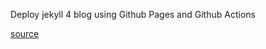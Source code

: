Deploy jekyll 4 blog using Github Pages and Github Actions

[source](https://sujaykundu.com/blog/post/deploy-jekyll-using-github-pages-and-github-actions#/)
